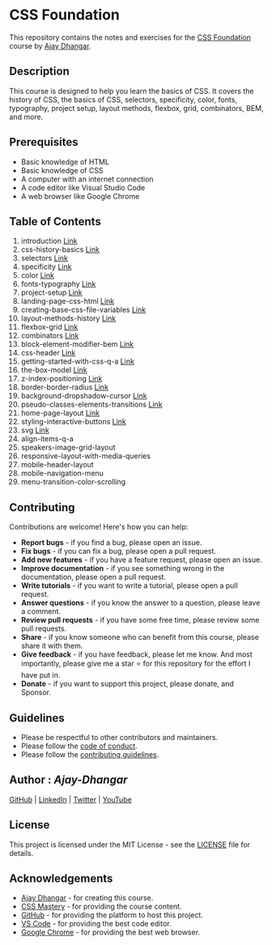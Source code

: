 # CSS Foundation

This repository contains the notes and exercises for the [CSS Foundation](https://github.com/css3-mastery/css-foundation) course by [Ajay Dhangar](https://github.com/ajay-dhangar).

## Description

This course is designed to help you learn the basics of CSS. It covers the history of CSS, the basics of CSS, selectors, specificity, color, fonts, typography, project setup, layout methods, flexbox, grid, combinators, BEM, and more. 

## Prerequisites

- Basic knowledge of HTML
- Basic knowledge of CSS
- A computer with an internet connection
- A code editor like Visual Studio Code 
- A web browser like Google Chrome


## Table of Contents

1. introduction [Link](./introduction.md)
2. css-history-basics [Link](./css-history-basics.md)
3. selectors [Link](./selectors.md)
4. specificity [Link](./specificity.md)
5. color [Link](./color.md)
6. fonts-typography [Link](./fonts-typography.md)
7. project-setup [Link](./project-setup.md)
8. landing-page-css-html [Link](./landing-page-css-html.md)
9. creating-base-css-file-variables [Link](./creating-base-css-file-variables.md)
10. layout-methods-history [Link](./layout-methods-history.md)
11. flexbox-grid [Link](./flexbox-grid.md)
12. combinators [Link](./combinators.md)
13. block-element-modifier-bem [Link](./block-element-modifier-bem.md)
14. css-header [Link](./css-header.md)
15. getting-started-with-css-q-a [Link](./getting-started-with-css-q-a.md)
16. the-box-model [Link](./the-box-model.md)
17. z-index-positioning [Link](./z-index-positioning.md)
18. border-border-radius [Link](./border-border-radius.md)
19. background-dropshadow-cursor [Link](./background-dropshadow-cursor.md)
20. pseudo-classes-elements-transitions [Link](./pseudo-classes-elements-transitions.md)
21. home-page-layout [Link](./home-page-layout.md)
22. styling-interactive-buttons [Link](./styling-interactive-buttons.md)
23. svg [Link](./svg.md)
24. align-items-q-a
25. speakers-image-grid-layout
26. responsive-layout-with-media-queries
27. mobile-header-layout
28. mobile-navigation-menu
29. menu-transition-color-scrolling


## Contributing 

Contributions are welcome! Here's how you can help:

- **Report bugs** - if you find a bug, please open an issue.
- **Fix bugs** - if you can fix a bug, please open a pull request.
- **Add new features** - if you have a feature request, please open an issue.
- **Improve documentation** - if you see something wrong in the documentation, please open a pull request.
- **Write tutorials** - if you want to write a tutorial, please open a pull request.
- **Answer questions** - if you know the answer to a question, please leave a comment.
- **Review pull requests** - if you have some free time, please review some pull requests.
- **Share** - if you know someone who can benefit from this course, please share it with them.
- **Give feedback** - if you have feedback, please let me know. And most importantly, please give me a star ⭐️ for this  repository for the effort I have put in.
- **Donate** - if you want to support this project, please donate, and Sponsor.


## Guidelines

- Please be respectful to other contributors and maintainers. 
- Please follow the [code of conduct](#).
- Please follow the [contributing guidelines](#).

## Author : *Ajay-Dhangar* 

[GitHub](https://github.com/ajay-dhangar) | [LinkedIn](https://www.linkedin.com/in/ajay-dhangar/) | [Twitter](https://twitter.com/CodesWithAjay) | [YouTube](https://www.youtube.com/@ajay-dhangar) 

## License 

This project is licensed under the MIT License - see the [LICENSE](#) file for details.

## Acknowledgements

- [Ajay Dhangar](https://github.com/ajay-dhangar) - for creating this course. 
- [CSS Mastery](https://github.com/css3-mastery) - for providing the course content.
- [GitHub](https://github.com) - for providing the platform to host this project.
- [VS Code](https://code.visualstudio.com) - for providing the best code editor.
- [Google Chrome](https://www.google.com/chrome/) - for providing the best web browser.